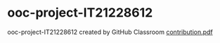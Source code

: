 # ooc-project-IT21228612
ooc-project-IT21228612 created by GitHub Classroom
[contribution.pdf](https://github.com/IT1050-2022-Feb/ooc-project-IT21228612/files/8705681/contribution.pdf)
